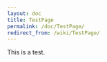 ```yaml
---
layout: doc
title: TestPage
permalink: /doc/TestPage/
redirect_from: /wiki/TestPage/
---
```


This is a test.
